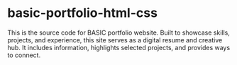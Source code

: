 # basic-portfolio-html-css
This is the source code for BASIC portfolio website. Built to showcase skills, projects, and experience, this site serves as a digital resume and creative hub. It includes information, highlights selected projects, and provides ways to connect.
